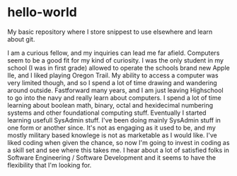 # hello-world
My basic repository where I store snippest to use elsewhere and learn about git.

I am a curious fellow, and my inquiries can lead me far afield. Computers seem to be a good fit for my kind of curiosity. I was the only student in my school (I was in first grade) allowed to operate the schools brand new Apple IIe, and I liked playing Oregon Trail. My ability to access a computer was very limited though, and so I spend a lot of time drawing and wandering around outside. Fastforward many years, and I am just leaving Highschool to go into the navy and really learn about computers. I spend a lot of time learning about boolean math, binary, octal and hexidecimal numbering systems and other foundational computing stuff. Eventually I started learning usefull SysAdmin stuff. I've been doing mainly SysAdmin stuff in one form or another since. It's not as engaging as it used to be, and my mostly military based knowlege is not as marketable as I would like. 
I've liked coding when given the chance, so now I'm going to invest in coding as a skill set and see where this takes me. I hear about a lot of satisfied folks in Software Engineering / Software Development and it seems to have the flexibility that I'm looking for.
